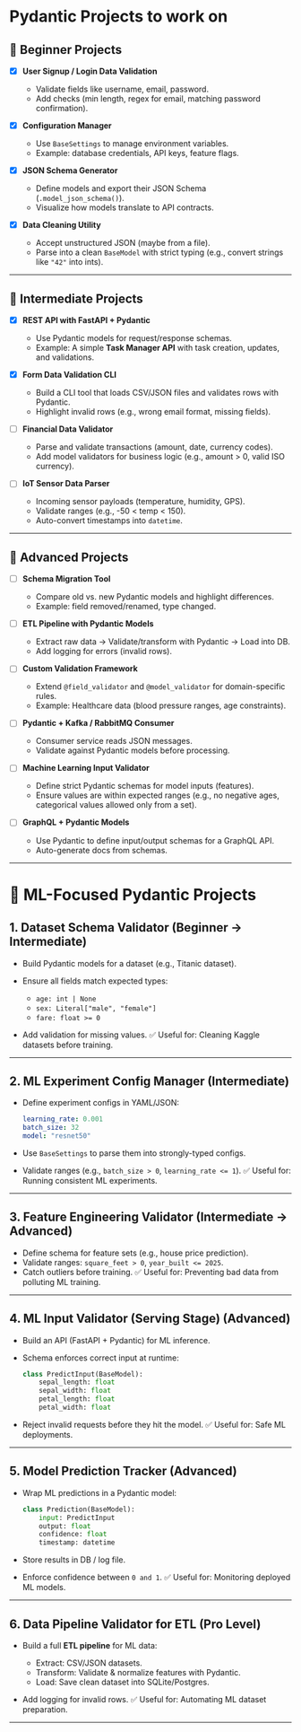 # Pydantic Projects to work on

## 🔹 Beginner Projects

- [x] **User Signup / Login Data Validation**

  - Validate fields like username, email, password.
  - Add checks (min length, regex for email, matching password confirmation).

- [x] **Configuration Manager**

  - Use `BaseSettings` to manage environment variables.
  - Example: database credentials, API keys, feature flags.

- [x] **JSON Schema Generator**

  - Define models and export their JSON Schema (`.model_json_schema()`).
  - Visualize how models translate to API contracts.

- [x] **Data Cleaning Utility**

  - Accept unstructured JSON (maybe from a file).
  - Parse into a clean `BaseModel` with strict typing (e.g., convert strings like `"42"` into ints).

---

## 🔹 Intermediate Projects

- [x] **REST API with FastAPI + Pydantic**

  - Use Pydantic models for request/response schemas.
  - Example: A simple **Task Manager API** with task creation, updates, and validations.

- [x] **Form Data Validation CLI**

  - Build a CLI tool that loads CSV/JSON files and validates rows with Pydantic.
  - Highlight invalid rows (e.g., wrong email format, missing fields).

- [ ] **Financial Data Validator**

  - Parse and validate transactions (amount, date, currency codes).
  - Add model validators for business logic (e.g., amount > 0, valid ISO currency).

- [ ] **IoT Sensor Data Parser**

  - Incoming sensor payloads (temperature, humidity, GPS).
  - Validate ranges (e.g., -50 < temp < 150).
  - Auto-convert timestamps into `datetime`.

---

## 🔹 Advanced Projects

- [ ] **Schema Migration Tool**

  - Compare old vs. new Pydantic models and highlight differences.
  - Example: field removed/renamed, type changed.

- [ ] **ETL Pipeline with Pydantic Models**

  - Extract raw data → Validate/transform with Pydantic → Load into DB.
  - Add logging for errors (invalid rows).

- [ ] **Custom Validation Framework**

  - Extend `@field_validator` and `@model_validator` for domain-specific rules.
  - Example: Healthcare data (blood pressure ranges, age constraints).

- [ ] **Pydantic + Kafka / RabbitMQ Consumer**

  - Consumer service reads JSON messages.
  - Validate against Pydantic models before processing.

- [ ] **Machine Learning Input Validator**

  - Define strict Pydantic schemas for model inputs (features).
  - Ensure values are within expected ranges (e.g., no negative ages, categorical values allowed only from a set).

- [ ] **GraphQL + Pydantic Models**

  - Use Pydantic to define input/output schemas for a GraphQL API.
  - Auto-generate docs from schemas.

---

# 🤖 ML-Focused Pydantic Projects

## **1. Dataset Schema Validator** (Beginner → Intermediate)

- Build Pydantic models for a dataset (e.g., Titanic dataset).
- Ensure all fields match expected types:

  - `age: int | None`
  - `sex: Literal["male", "female"]`
  - `fare: float >= 0`

- Add validation for missing values.
  ✅ Useful for: Cleaning Kaggle datasets before training.

---

## **2. ML Experiment Config Manager** (Intermediate)

- Define experiment configs in YAML/JSON:

  ```yaml
  learning_rate: 0.001
  batch_size: 32
  model: "resnet50"
  ```

- Use `BaseSettings` to parse them into strongly-typed configs.
- Validate ranges (e.g., `batch_size > 0`, `learning_rate <= 1`).
  ✅ Useful for: Running consistent ML experiments.

---

## **3. Feature Engineering Validator** (Intermediate → Advanced)

- Define schema for feature sets (e.g., house price prediction).
- Validate ranges: `square_feet > 0`, `year_built <= 2025`.
- Catch outliers before training.
  ✅ Useful for: Preventing bad data from polluting ML training.

---

## **4. ML Input Validator (Serving Stage)** (Advanced)

- Build an API (FastAPI + Pydantic) for ML inference.
- Schema enforces correct input at runtime:

  ```python
  class PredictInput(BaseModel):
      sepal_length: float
      sepal_width: float
      petal_length: float
      petal_width: float
  ```

- Reject invalid requests before they hit the model.
  ✅ Useful for: Safe ML deployments.

---

## **5. Model Prediction Tracker** (Advanced)

- Wrap ML predictions in a Pydantic model:

  ```python
  class Prediction(BaseModel):
      input: PredictInput
      output: float
      confidence: float
      timestamp: datetime
  ```

- Store results in DB / log file.
- Enforce confidence between `0 and 1`.
  ✅ Useful for: Monitoring deployed ML models.

---

## **6. Data Pipeline Validator for ETL** (Pro Level)

- Build a full **ETL pipeline** for ML data:

  - Extract: CSV/JSON datasets.
  - Transform: Validate & normalize features with Pydantic.
  - Load: Save clean dataset into SQLite/Postgres.

- Add logging for invalid rows.
  ✅ Useful for: Automating ML dataset preparation.

---
